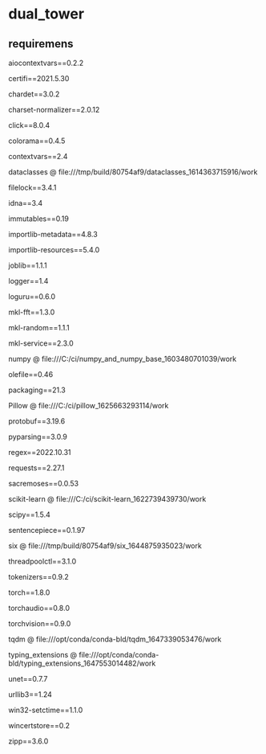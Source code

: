 # dual_tower
## requiremens
aiocontextvars==0.2.2

certifi==2021.5.30

chardet==3.0.2

charset-normalizer==2.0.12

click==8.0.4

colorama==0.4.5

contextvars==2.4

dataclasses @ file:///tmp/build/80754af9/dataclasses_1614363715916/work

filelock==3.4.1

idna==3.4

immutables==0.19

importlib-metadata==4.8.3

importlib-resources==5.4.0

joblib==1.1.1

logger==1.4

loguru==0.6.0

mkl-fft==1.3.0

mkl-random==1.1.1

mkl-service==2.3.0

numpy @ file:///C:/ci/numpy_and_numpy_base_1603480701039/work

olefile==0.46

packaging==21.3

Pillow @ file:///C:/ci/pillow_1625663293114/work

protobuf==3.19.6

pyparsing==3.0.9

regex==2022.10.31

requests==2.27.1

sacremoses==0.0.53

scikit-learn @ file:///C:/ci/scikit-learn_1622739439730/work

scipy==1.5.4

sentencepiece==0.1.97

six @ file:///tmp/build/80754af9/six_1644875935023/work

threadpoolctl==3.1.0

tokenizers==0.9.2

torch==1.8.0

torchaudio==0.8.0

torchvision==0.9.0

tqdm @ file:///opt/conda/conda-bld/tqdm_1647339053476/work

typing_extensions @ file:///opt/conda/conda-bld/typing_extensions_1647553014482/work

unet==0.7.7

urllib3==1.24

win32-setctime==1.1.0

wincertstore==0.2

zipp==3.6.0

